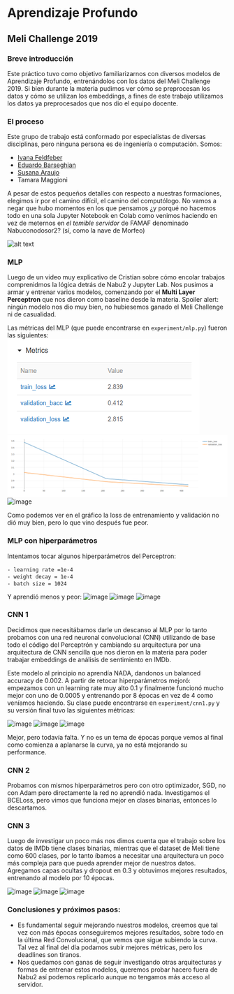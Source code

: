 
# Aprendizaje Profundo
## Meli Challenge 2019
### Breve introducción
Este práctico tuvo como objetivo familiarizarnos con diversos modelos de Aprendizaje Profundo, entrenándolos con los datos del Meli Challenge 2019.
Si bien durante la materia pudimos ver cómo se preprocesan los datos y cómo se utilizan los embeddings, a fines de este trabajo utilizamos los datos ya preprocesados que nos dio el equipo docente.

### El proceso
Este grupo de trabajo está conformado por especialistas de diversas disciplinas, pero ninguna persona es de ingeniería o computación.
Somos:
- [Ivana Feldfeber](https://github.com/ivanafeldfeber)
- [Eduardo Barseghian](https://github.com/EduBarseghian)
- [Susana Araujo](https://github.com/suaraujo)
- Tamara Maggioni

A pesar de estos pequeños detalles con respecto a nuestras formaciones, elegimos ir por el camino difícil, el camino del computólogo. No vamos a negar que hubo momentos en los que pensamos ¿y porqué no hacemos todo en una sola Jupyter Notebook en Colab como venimos haciendo en vez de meternos en _el temible servidor_ de FAMAF denominado Nabuconodosor2? (sí, como la nave de Morfeo)

![alt text](https://i.imgflip.com/5wn3wz.jpg) 

### MLP
Luego de un video muy explicativo de Cristian sobre cómo encolar trabajos comprenidmos la lógica detrás de Nabu2 y Jupyter Lab. Nos pusimos a armar y entrenar varios modelos, comenzando por el **Multi Layer Perceptron** que nos dieron como baseline desde la materia. Spoiler alert: ningún modelo nos dio muy bien, no hubiesemos ganado el Meli Challenge ni de casualidad.

Las métricas del MLP (que puede encontrarse en ```experiment/mlp.py```) fueron las siguientes:
![alt text](https://github.com/ivanafeldfeber/diplo-datos-optativas/blob/main/AprendizajeProfundo/images/MLP.png?raw=true)
![alt text](https://github.com/ivanafeldfeber/diplo-datos-optativas/blob/main/AprendizajeProfundo/images/MLP%20graph.png?raw=true)
![image](https://user-images.githubusercontent.com/8229279/144725030-ac834f05-347b-463c-95df-c5dc35144f4b.png)


Como podemos ver en el gráfico la loss de entrenamiento y validación no dió muy bien, pero lo que vino después fue peor.

### MLP con hiperparámetros 
Intentamos tocar algunos hiperparámetros del Perceptron:
```
- learning rate =1e-4
- weight decay = 1e-4
- batch size = 1024
```

Y aprendió menos y peor:
![image](https://user-images.githubusercontent.com/8229279/144724582-9c8dbdc5-7ef2-42e3-b783-cbac902f7081.png)
![image](https://user-images.githubusercontent.com/8229279/144724589-29cfb03b-4925-4149-a6ce-90646efc9a1f.png)
![image](https://user-images.githubusercontent.com/8229279/144725037-6e082e0e-98e3-48f6-ba73-2ee6685b1e51.png)



### CNN 1
Decidimos que necesitábamos darle un descanso al MLP por lo tanto probamos con una red neuronal convolucional (CNN) utilizando de base todo el código del Perceptrón y cambiando su arquitectura por una arquitectura de CNN sencilla que nos dieron en la materia para poder trabajar embeddings de análisis de sentimiento en IMDb.

Este modelo al principio no aprendía NADA, dandonos un balanced accuracy de 0.002. A partir de retocar hiperparámetros mejoró: empezamos con un learning rate muy alto 0.1 y finalmente funcionó mucho mejor con uno de 0.0005 y entrenando por 8 épocas en vez de 4 como veníamos haciendo. Su clase puede encontrarse en ```experiment/cnn1.py``` y su versión final tuvo las siguientes métricas:

![image](https://user-images.githubusercontent.com/8229279/144724616-9846f478-f904-48c5-ac32-573a3466f63c.png)
![image](https://user-images.githubusercontent.com/8229279/144724620-f563762d-290e-495b-aca9-62073616cc7b.png)
![image](https://user-images.githubusercontent.com/8229279/144724988-357da59e-a0c6-44e9-8057-602a4cdc3e7b.png)


Mejor, pero todavía falta. Y no es un tema de épocas porque vemos al final como comienza a aplanarse la curva, ya no está mejorando su performance.

### CNN 2
Probamos con mismos hiperparámetros pero con otro optimizador, SGD, no con Adam pero directamente la red no aprendió nada. Investigamos el BCELoss, pero vimos que funciona mejor en clases binarias, entonces lo descartamos.

### CNN 3
Luego de investigar un poco más nos dimos cuenta que el trabajo sobre los datos de IMDb tiene clases binarias, mientras que el dataset de Meli tiene como 600 clases, por lo tanto íbamos a necesitar una arquitectura un poco más compleja para que pueda aprender mejor de nuestros datos. Agregamos capas ocultas y dropout en 0.3 y obtuvimos mejores resultados, entrenando al modelo por 10 épocas.  

![image](https://user-images.githubusercontent.com/8229279/144724764-ab75d8ba-6f25-47de-99a8-729d0a7bb6f1.png)
![image](https://user-images.githubusercontent.com/8229279/144724770-d4212676-2cce-4874-80ee-6114a70fb660.png)
![image](https://user-images.githubusercontent.com/8229279/144724877-0c5c6883-5ef5-49c6-9bde-06ce81c93b4e.png)



### Conclusiones y próximos pasos:
- Es fundamental seguir mejorando nuestros modelos, creemos que tal vez con más épocas conseguiremos mejores resultados, sobre todo en la última Red Convolucional, que vemos que sigue subiendo la curva. Tal vez al final del día podamos subir mejores métricas, pero los deadlines son tiranos.
- Nos quedamos con ganas de seguir investigando otras arquitecturas y formas de entrenar estos modelos, queremos probar hacero fuera de Nabu2 así podemos replicarlo aunque no tengamos más acceso al servidor.


